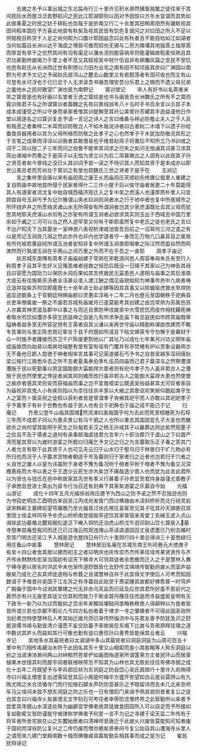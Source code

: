<!-- { "loadSidebar": true } -->
　　去嵗之冬予以事出城之东北扁舟行三十里许见积水渺然捕鱼独鳖之徒往来于其间民际水而屋泛泛若野航问之民此江耶湖耶则以田对予因惊曰方冬水宜涸而其势如此彼春夏之时民之妨于耕耘也信哉于是折南又行二十余里其田稍髙隠然有疆畎视其田间稻本固在予方喜此地尝有秋矣及视其民皆有饥色复就问之对曰田之所入不足以供赋税且称贷于人足之尚何暇为口腹计耶因益念曰此有秋者且不能自给如江如湖者当何如葢自长洲以达于海虞之境皆可推而知也无锡与二邑为隣壤其地独髙土独厚髙而厚宜有旱干之忧然其间有沟有渠足以潴水涝则能容纳旱则能灌输故稻麦恒熟且其农功甚勤终嵗竭力于垄上者不息又其赋视吴中轻什伍自非有螟螣风霜之变民不至饥也邑有赵氏从长洲而迁世有积徳以力田为业宅之南有田不知顷亩其彦曰广渊因以南野为号求予文记之予闻赵氏居鸿山之麓去山数里又有若鹅荡者有田可收也而又有山可登有水可浮也于已巳足于人无求读吾书循吾理安吾分乐君上之赐而不遗父母兄弟之羞他乡之民何敢望广渊也是为南野记
　　寳训堂记
　　宋人有好书以名斋者米芾之寳晋是也有好画以名堂者王诜之寳绘是也书与画皆吾长洲魏氏之所有不之寳而寳训焉君子与之所谓寳训者葢魏之先有曰景纯翁年八十五时手书百余言以示其子本成本成谨受之所以守身而承家者惟其训是頼至其孙公美曾孙芳藏其手迹益谨他日作堂以居遂名之曰寳训复走予请一言记之诗人之言曰维桑与梓必防敬止夫人之于人且有贱恶之者桑梓二木耳而曰防敬岂人不如木哉说诗者曰古者树二木墙下以遗子孙给蚕食具器用者以其为父母所植而防敬之此孝子之心也然孝子于木犹加防敬况其形之于言笔之成章而谆谆以训我者其敢慢易也乎维昔赵简子将置后不知所立乃书训戒之词于二简以授二子三年而问之伯鲁不能举其词求之已失之矣问无恤诵其词甚习求其简出诸袖中而奏之于是简子以无恤为贤立以为后二简甚微古之人固有以此观其子孙之贤否者矣今景纯之没已乆其训词予尝一读之不待识其人而知其贤于是本成亦以即世公美且老而芳尚壮于寳训之有堂也观魏氏三世之贤者于是乎在
　　玉涧记
　　吴之集祥里自唐以来有庙祀周之康王乆而庙将压天顺初先修譔公倡里人重建之复自购庙中故地尝所侵于民家者得什二三作小屋于后以俟守庙者居更二十年莫能得其人有道家者流沈复中始自城西福济观迁入之复中吴之虎溪人也谨厚质朴里人曰宜顾尝自号玉涧丐予为记尔雅谓山夹水曰涧则涧者水之行于地中者也复中所居城市之所环绕庐井之所贯络求诸山水无所得安有所谓涧者岂其少家虎溪既壮去其父母而犹思其地耶夫虎溪山水则有之亦安有所谓玉涧者必欲求其实则玉出于西域去中国万里余如于阗之三河可以当之然人迹罕至又何有于斯耶虽然复中老氏之徒也老氏之言曰不出户知天下当其晏坐一室神游八表视析津咸池皆吾目前之一沼耳何三河之逺之有以是而记玉涧庻几得之然此亦外也非内也学道者守一身而忘万物凢口鼻耳目之属皆有所托喻若黄庭经所谓玉池者安知非复中所谓玉涧类耶咽嗽之际汪然而盈谷然而鸣潨然而行孰谓玉涧在乎两山之间万里之外而不在乎吾之一身耶
　　周孝子庙记
　　姑苏城东南隅有周孝子庙庙始建于常熟在宋乾道间邑人周容奉母朱氏有至行人称周孝子且其平生好义见罹患难者拯救之恒恐后既没一日降于其家以己为神告其母且曰容愿为国効力以保防乡闾后果如其言终嵗民无菑患邑人遂相与庙事之其后淮南大疫云有往施紫苏汤者全活甚众淮人渡江酬之偶见庙貌始知为神事传邑中凢病者祷讫汲井投紫苏煎饮即瘥既七十余年进士赵必鉘等因具其事又以除蝗驱虎救水旱捍防盗显迹数条上于官朝廷特赐庙额曰灵惠实淳祐十二年二月也歴元至国朝秩于祀典县长吏率僚属嵗一祭之不废若苏城有庙嵗月已逺莫能考其创建之由岂常熟为苏属邑苏人亦冀其神灵波及郡中以事之与而近自景防甲戌嵗吴中大雪民饥而疫作相枕藉死祷者取水煎饮如灋亦多获生民益神之自是凢有所求争走庙下每旦庭庑如市顾其庙既卑隘祷者益多至无所容足傍有王英者自其父谦以来再世守庙以精勤称谋欲改建而不敢专其事则与里正陈忠周玘辈言于县于府既如所请且下帖文俾英专守勿懈于是募财于众一时施予者踵接而苏卫千户陈俊更割地以广其址乃以成化七年某月兴功又明年庙成庙故西向始易以南爽垲端整有堂有室有垣有门覆井有亭焚楮有炉以至象设器用亦无不备他日郡人尝徳于神者相率言其事可记英遂砻石丐予书之自昔吴越多淫祠唐狄梁公按行江南悉斥去之所不去者夏禹泰伯季札伍员四庙而己君子葢深与之然祭灋谓灋施于民以死勤事以劳定国能御大菑能捍大患者则有祀今孝子为人虽非若古人之灋施于民也然使里之悖逆者闻其风则媿而改行虽非若古人之能御大菑捍大患也然使里之疾疹者感其灵则安而获福庙而事之岂不宜哉噫梁公既逺吴俗益甚其尤可叹者家自为庙祝非其鬼人小有疾则指以为祟往往杀羊豕以大飨之其歌讴欢笑俯仰跪起类乎生人之宴而卜筮巫祝之徒假以获利者皆是曾谓孝子肯飨其祀乎而人亦敢以其祀祀孝子乎予嘉孝子有补于世教也有益于民人也有合于祀典也于庙之成不能己于记
　　归庵记
　　齐景公登牛山临其国城然流涕曰美哉国乎何为去此而死至桓魋死为石椁三年而不成君子同以为愚夫景公有马千驷之人也所以重去其国固宜孔子大圣也而魋欲杀之尚何望其能明乎死生之际哉若夫汉之杨王孙戒其子以臝葬达则达矣然观墨子之俭且不及于儒者之道何有承事郎海虞钱君允言年六十即治葬穴于虞山之下曰寳严湾而屋其旁以为嵗时游宴之所题曰归庵乞予文记之归之为言葢取乐正子春之答其门人者允言有取于此其贤于人也可见夫云归于山水归于壑鸟归于林兽归于圹凢物必有所归也而况于人乎葢求货物者朝适于市及暮则归于家者归之近者也岂若归于穴者之乆自世之庸人以是为讳虽附于身者不豫为备况附于棺者乎附于棺者不豫为备又况深檐髙栋而大书以表之乎王逸少云死生亦大矣岂不痛哉逸少晋人也而犹为此言此君所以为贤也与钱氏在邑中称故家其先世有孝义行甚着子孙贵显至君持身益谨尤善教子子承徳且登进士第出为县令行当召还有封典下其家矣游宴之乐葢自今始
　　光福山游记
　　成化十四年五月光福徐翁用庄邀予为西山之防予诺之然不忍独逰也则为书招史明古乙酉明古来自吴江丙戌舟发胥门西过横塘由木渎斜桥折而北行经灵岩读宋韩蕲王墓碑前望穹窿晚乃至光福首过徐氏用庄喜客至见其子玭其孙天頴更召其里隠士徐孟祥同导予步虎山桥桥南登擅胜亭还饮其家夜宿来青堂丁亥縁玉遮入贞山谒徐武功墓循北麓观眠松遂泛下崦入铜阬还泊虎山桥戊午逰邓尉山饮七寳泉入墓寺憇奉慈庵登鳯冈而还己已过海云院观连理山茶读虞道园百丈泉遗墨已乃别去晡时至胥门明古还吴江予入城是逰也歴四日舟行六十里舆行四十里总得诗三十首悉緑归用庄备山中故事
　　慧林房记
　　慧林房旧名庵在苏城东南王判司巷元大徳庚子有吴十四公者舍其居以建而初主之者曰明庆也庆传崇杰杰传某珪珪传某贤贤传与齐齐传永黙黙传宏渐当国初有诏天下佛寺大可领其徒者余悉撤而迁入之于是慧林入夀宁禅寺更以房名时洪武辛未也渐传道舒既皆化去舒传文靖靖传智勤则嵗乆而室庐益敝矣乃成化己亥其师徒遂相与修葺之且谓慧林自并于此宜得文字使后人可考而知因数请于予惟昔孙吴国于江左苏之有寺葢自此始至于萧梁踵其故都好佛愈甚一时穹庐广殿徧于国中今试询其肇建之代无非赤乌天监而已延及后世其君所好虽不若前代之甚然亦有兴无废至其徒又仿其制而致力于斯金碧丹雘往往而是而寺益盛矣皇明有天下政令一新乃以为过而裁抑之百余年来頺垣壊础间垄畮秩秩使人得耕种以为食者皆昔所谓兰若也京都不暇论凢今四方私创者着于律求一寺之肇建者不可得此固圣政所当纪者岂特使慧林后人考其始迁嵗月而已渐伟然缁流中与先君友善予防犹及识之舒能读儒书靖与勤皆清介谨愿不妄交防葢予家故居在东城下比嵗与吾弟原辉往理之道中数访其庐乆而益知其行可敬也勤有徒曰惠侃孙曰善秀皆能保其业者云
　　兴福寺记
　　吴地多水其最钜者曰太湖湖中多山其最钜者曰洞庭洞庭为山周可百五十里中有穴相传禹藏治水符于此因名其东十里又山相距而差小其胜略等人称东洞庭以别之当波涛浩渺间两山对峙郁然苍翠俨如画图殆道家所谓蓬莱方丈者民环山而居善植果木世擅其利而屋宇闾巷联络映带忽不知其为山林也其尤胜处往往有佛寺据之成化十五年二月既望予与李兵部应祯为东洞庭之防自岱心吴氏肩舆行十里许入俞隖得寺曰兴福主僧恩复出迓客延登其后小阁是时梅华方盛开弥望如白云崖谷莫辨山有九隖尤隖之水合流循寺门而行松根石罅水声防防意甚乐之予既留诗而去未几北来京师车马尘埃间未尝不想东洞庭之防之乐也一日有僧扣门来谒予熟其貌则昔者复公之徒也其言曰兴福寺乆矣甚恨无文字刻石可考往者幸辱防览惟终畀之此智勤所以来者予尝爱其寺据山水深逺处殊为幽僻宜学佛者居其徒嵗食田园所入可以自足而予所接如复如勤辈又皆防谨能守戒律称学佛者予何爱一言不为记之寺建于梁天监二年传有于将军者所舍宅故在山之东麓始居者曰清禅师至唐迁于此嵗乆兴废皆莫能知可知者废于国初而深谷防公复兴之二传仍废而僧亦絶矣景泰间今复公始自其山灋海寺从里人之请而来凢建门堂殿阁数十楹而佛像咸具葢智勤实相其事而成之是为记
　　崔廵抚辩诬记
